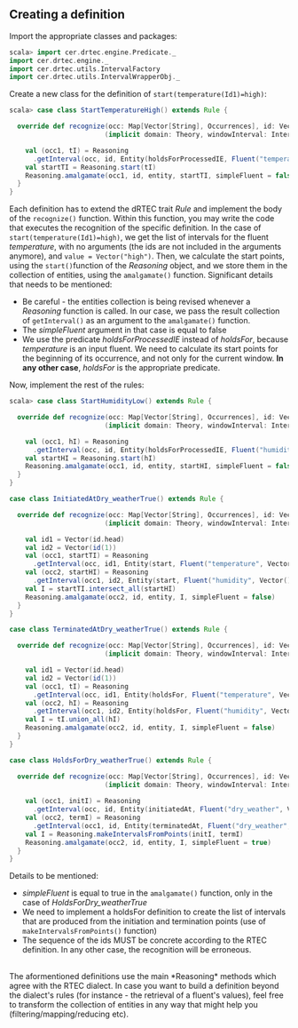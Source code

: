 ## Creating a definition

Import the appropriate classes and packages:

```scala
scala> import cer.drtec.engine.Predicate._
import cer.drtec.engine._
import cer.drtec.utils.IntervalFactory
import cer.drtec.utils.IntervalWrapperObj._
```

Create a new class for the definition of ```start(temperature(Id1)=high)```:

```scala
scala> case class StartTemperatureHigh() extends Rule {

  override def recognize(occ: Map[Vector[String], Occurrences], id: Vector[String], entity: Entity)
                        (implicit domain: Theory, windowInterval: Interval) = {

    val (occ1, tI) = Reasoning
      .getInterval(occ, id, Entity(holdsForProcessedIE, Fluent("temperature", Vector(), Vector("high"))))
    val startTI = Reasoning.start(tI)
    Reasoning.amalgamate(occ1, id, entity, startTI, simpleFluent = false)
  }
}
```

Each definition has to extend the dRTEC trait *Rule* and implement the body of the ```recognize()``` function.
Within this function, you may write the code that executes the recognition of the specific definition. In the case of ```start(temperature(Id1)=high)```, 
we get the list of intervals for the fluent *temperature*, with no arguments (the ids are not included in the arguments anymore), 
and ```value = Vector("high")```. Then, we calculate the start points, using the ```start()```function of the *Reasoning* object, 
and we store them in the collection of entities, using the ```amalgamate()``` function. 
Significant details that needs to be mentioned:
- Be careful - the entities collection is being revised whenever a *Reasoning* function is called.
In our case, we pass the result collection of ```getInterval()``` as an argument to the ```amalgamate()``` function.
- The *simpleFluent* argument in that case is equal to false
- We use the predicate *holdsForProcessedIE* instead of *holdsFor*, because *temperature* is an input fluent. We need to calculate its start points for the beginning of 
its occurrence, and not only for the current window. **In any other case**, *holdsFor* is the appropriate predicate.

Now, implement the rest of the rules:

```scala
scala> case class StartHumidityLow() extends Rule {

  override def recognize(occ: Map[Vector[String], Occurrences], id: Vector[String], entity: Entity)
                        (implicit domain: Theory, windowInterval: Interval) = {

    val (occ1, hI) = Reasoning
      .getInterval(occ, id, Entity(holdsForProcessedIE, Fluent("humidity", Vector(), Vector("low"))))
    val startHI = Reasoning.start(hI)
    Reasoning.amalgamate(occ1, id, entity, startHI, simpleFluent = false)
  }
}

case class InitiatedAtDry_weatherTrue() extends Rule {

  override def recognize(occ: Map[Vector[String], Occurrences], id: Vector[String], entity: Entity)
                        (implicit domain: Theory, windowInterval: Interval) = {

    val id1 = Vector(id.head)
    val id2 = Vector(id(1))
    val (occ1, startTI) = Reasoning
      .getInterval(occ, id1, Entity(start, Fluent("temperature", Vector(), Vector("high"))))
    val (occ2, startHI) = Reasoning
      .getInterval(occ1, id2, Entity(start, Fluent("humidity", Vector(), Vector("low"))))
    val I = startTI.intersect_all(startHI)
    Reasoning.amalgamate(occ2, id, entity, I, simpleFluent = false)
  }
}

case class TerminatedAtDry_weatherTrue() extends Rule {

  override def recognize(occ: Map[Vector[String], Occurrences], id: Vector[String], entity: Entity)
                        (implicit domain: Theory, windowInterval: Interval) = {

    val id1 = Vector(id.head)
    val id2 = Vector(id(1))
    val (occ1, tI) = Reasoning
      .getInterval(occ, id1, Entity(holdsFor, Fluent("temperature", Vector(), Vector("low"))))
    val (occ2, hI) = Reasoning
      .getInterval(occ1, id2, Entity(holdsFor, Fluent("humidity", Vector(), Vector("high"))))
    val I = tI.union_all(hI)
    Reasoning.amalgamate(occ2, id, entity, I, simpleFluent = false)
  }
}

case class HoldsForDry_weatherTrue() extends Rule {

  override def recognize(occ: Map[Vector[String], Occurrences], id: Vector[String], entity: Entity)
                        (implicit domain: Theory, windowInterval: Interval) = {
    
    val (occ1, initI) = Reasoning
      .getInterval(occ, id, Entity(initiatedAt, Fluent("dry_weather", Vector(), Vector("true"))))
    val (occ2, termI) = Reasoning
      .getInterval(occ1, id, Entity(terminatedAt, Fluent("dry_weather", Vector(), Vector("true"))))
    val I = Reasoning.makeIntervalsFromPoints(initI, termI)
    Reasoning.amalgamate(occ2, id, entity, I, simpleFluent = true)
  }
}
```
Details to be mentioned:
- *simpleFluent* is equal to true in the ```amalgamate()``` function, only in the case of *HoldsForDry_weatherTrue*
- We need to implement a holdsFor definition to create the list of intervals that are produced from the initiation and termination points (use of ```makeIntervalsFromPoints()``` function)
- The sequence of the ids MUST be concrete according to the RTEC definition. In any other case, the recognition will be erroneous. 

<br />
The aformentioned definitions use the main *Reasoning* methods which agree with the RTEC dialect. 
In case you want to build a definition beyond the dialect's rules (for instance - the retrieval of a fluent's values), 
feel free to transform the collection of entities in any way that might help you (filtering/mapping/reducing etc).
